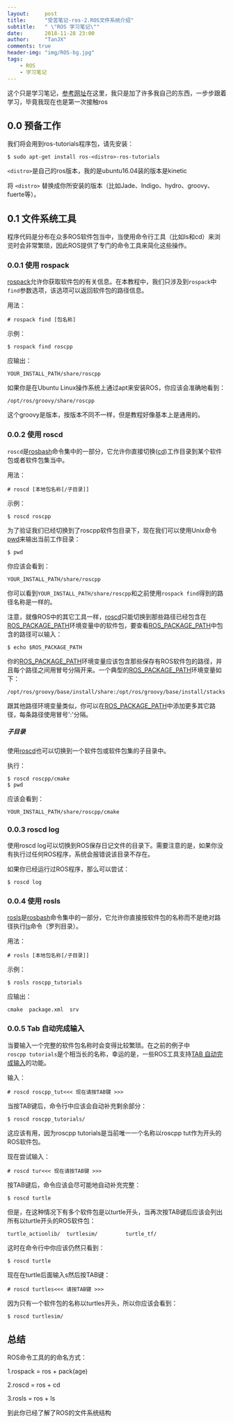 ```yaml
---
layout:     post
title:      "受苦笔记-ros-2.ROS文件系统介绍"
subtitle:   " \"ROS 学习笔记\""
date:       2018-11-28 23:00
author:     "TanJX"
comments: true
header-img: "img/ROS-bg.jpg"
tags:
    - ROS
    - 学习笔记
---
```


这个只是学习笔记，[参考网址](http://wiki.ros.org/cn/ROS/Tutorials/NavigatingTheFilesystem)在这里，我只是加了许多我自己的东西，一步步跟着学习，毕竟我现在也是第一次接触ros

## 0.0 预备工作


我们将会用到ros-tutorials程序包，请先安装：


```
$ sudo apt-get install ros-<distro>-ros-tutorials
```


```<distro>```是自己的ros版本，我的是ubuntu16.04装的版本是kinetic


将 ```<distro>``` 替换成你所安装的版本（比如Jade、Indigo、hydro、groovy、fuerte等）。


## 0.1 文件系统工具

程序代码是分布在众多ROS软件包当中，当使用命令行工具（比如ls和cd）来浏览时会非常繁琐，因此ROS提供了专门的命令工具来简化这些操作。


### 0.0.1 使用 rospack

[rospack](http://wiki.ros.org/rospack)允许你获取软件包的有关信息。在本教程中，我们只涉及到```rospack```中```find```参数选项，该选项可以返回软件包的路径信息。

用法：

```
# rospack find [包名称]
```

示例：

```
$ rospack find roscpp
```

应输出：

```
YOUR_INSTALL_PATH/share/roscpp
```

如果你是在Ubuntu Linux操作系统上通过apt来安装ROS，你应该会准确地看到：

```
/opt/ros/groovy/share/roscpp
```

这个groovy是版本，按版本不同不一样，但是教程好像基本上是通用的。


### 0.0.2 使用 roscd

```roscd```是[rosbash](http://wiki.ros.org/rosbash)命令集中的一部分，它允许你直接切换([cd](http://ss64.com/bash/cd.html))工作目录到某个软件包或者软件包集当中。

用法：

```
# roscd [本地包名称[/子目录]]
```

示例：

```
$ roscd roscpp
```

为了验证我们已经切换到了roscpp软件包目录下，现在我们可以使用Unix命令[pwd](http://ss64.com/bash/pwd.html)来输出当前工作目录：

```
$ pwd
```

你应该会看到：

```
YOUR_INSTALL_PATH/share/roscpp
```

你可以看到```YOUR_INSTALL_PATH/share/roscpp```和之前使用```rospack find```得到的路径名称是一样的。


注意，就像ROS中的其它工具一样，[roscd](http://wiki.ros.org/roscd)只能切换到那些路径已经包含在[ROS_PACKAGE_PATH](http://wiki.ros.org/ROS/EnvironmentVariables#ROS_PACKAGE_PATH)环境变量中的软件包，要查看[ROS_PACKAGE_PATH](http://wiki.ros.org/ROS/EnvironmentVariables#ROS_PACKAGE_PATH)中包含的路径可以输入：

```
$ echo $ROS_PACKAGE_PATH
```

你的[ROS_PACKAGE_PATH](http://wiki.ros.org/ROS/EnvironmentVariables#ROS_PACKAGE_PATH)环境变量应该包含那些保存有ROS软件包的路径，并且每个路径之间用冒号分隔开来。一个典型的[ROS_PACKAGE_PATH](http://wiki.ros.org/ROS/EnvironmentVariables#ROS_PACKAGE_PATH)环境变量如下：

```
/opt/ros/groovy/base/install/share:/opt/ros/groovy/base/install/stacks
```

跟其他路径环境变量类似，你可以在[ROS_PACKAGE_PATH](http://wiki.ros.org/ROS/EnvironmentVariables#ROS_PACKAGE_PATH)中添加更多其它路径，每条路径使用冒号':'分隔。

##### 子目录

使用[roscd](http://wiki.ros.org/roscd)也可以切换到一个软件包或软件包集的子目录中。

执行：

```
$ roscd roscpp/cmake
$ pwd
```

应该会看到：

```
YOUR_INSTALL_PATH/share/roscpp/cmake
```


### 0.0.3 roscd log

使用roscd log可以切换到ROS保存日记文件的目录下。需要注意的是，如果你没有执行过任何ROS程序，系统会报错说该目录不存在。

如果你已经运行过ROS程序，那么可以尝试：

```
$ roscd log
```

### 0.0.4 使用 rosls

[rosls](http://wiki.ros.org/rosbash#rosls)是[rosbash](http://wiki.ros.org/rosbash)命令集中的一部分，它允许你直接按软件包的名称而不是绝对路径执行[ls](http://ss64.com/bash/ls.html)命令（罗列目录）。

用法：

```
# rosls [本地包名称[/子目录]]
```

示例：

```
$ rosls roscpp_tutorials
```

应输出：

```
cmake  package.xml  srv
 ```


### 0.0.5 Tab 自动完成输入

当要输入一个完整的软件包名称时会变得比较繁琐。在之前的例子中```roscpp tutorials```是个相当长的名称，幸运的是，一些ROS工具支持[TAB 自动完成输入](http://en.wikipedia.org/wiki/Command_line_completion)的功能。

输入：

```
# roscd roscpp_tut<<< 现在请按TAB键 >>>
```

当按TAB键后，命令行中应该会自动补充剩余部分：

```
$ roscd roscpp_tutorials/
```

这应该有用，因为roscpp tutorials是当前唯一一个名称以roscpp tut作为开头的ROS软件包。

现在尝试输入：

```
# roscd tur<<< 现在请按TAB键 >>>
```

按TAB键后，命令应该会尽可能地自动补充完整：

```
$ roscd turtle
```

但是，在这种情况下有多个软件包是以turtle开头，当再次按TAB键后应该会列出所有以turtle开头的ROS软件包：

```
turtle_actionlib/  turtlesim/         turtle_tf/
```

这时在命令行中你应该仍然只看到：

```
$ roscd turtle
```

现在在turtle后面输入s然后按TAB键：

```
# roscd turtles<<< 请按TAB键 >>>
```

因为只有一个软件包的名称以turtles开头，所以你应该会看到：

```
$ roscd turtlesim/
```


## 总结

ROS命令工具的的命名方式：

1.rospack = ros + pack(age)

2.roscd = ros + cd

3.rosls = ros + ls

到此你已经了解了ROS的文件系统结构

